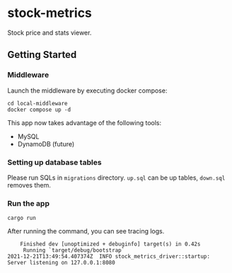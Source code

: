 # stock-metrics

Stock price and stats viewer.

## Getting Started

### Middleware

Launch the middleware by executing docker compose:

```
cd local-middleware
docker compose up -d
```

This app now takes advantage of the following tools:

- MySQL
- DynamoDB (future)

### Setting up database tables

Please run SQLs in `migrations` directory. `up.sql` can be up tables, `down.sql` removes them.

### Run the app

```
cargo run
```

After running the command, you can see tracing logs.

```
    Finished dev [unoptimized + debuginfo] target(s) in 0.42s
     Running `target/debug/bootstrap`
2021-12-21T13:49:54.407374Z  INFO stock_metrics_driver::startup: Server listening on 127.0.0.1:8080
```
